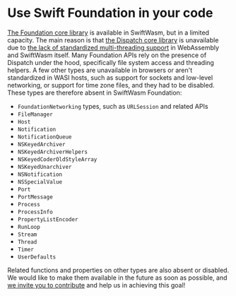 # Use Swift Foundation in your code

[The Foundation core library](https://swift.org/core-libraries/#foundation) is available in
SwiftWasm, but in a limited capacity. The main reason is that [the Dispatch core
library](https://swift.org/core-libraries/#libdispatch) is unavailable due to [the lack of 
standardized multi-threading support](https://github.com/swiftwasm/swift/issues/1887) in WebAssembly
and SwiftWasm itself. Many Foundation APIs rely on the presence of Dispatch under the hood,
specifically file system access and threading helpers. A few other types are unavailable in browsers
or aren't standardized in WASI hosts, such as support for sockets and low-level networking, or
support for time zone files, and they had to be disabled. These types are therefore absent in
SwiftWasm Foundation:

* `FoundationNetworking` types, such as `URLSession` and related APIs
* `FileManager`
* `Host`
* `Notification`
* `NotificationQueue`
* `NSKeyedArchiver`
* `NSKeyedArchiverHelpers`
* `NSKeyedCoderOldStyleArray`
* `NSKeyedUnarchiver`
* `NSNotification`
* `NSSpecialValue`
* `Port`
* `PortMessage`
* `Process`
* `ProcessInfo`
* `PropertyListEncoder`
* `RunLoop`
* `Stream`
* `Thread`
* `Timer`
* `UserDefaults`

Related functions and properties on other types are also absent or disabled. We would like to make
them available in the future as soon as possible, and [we invite you to 
contribute](../contribution-guide/index.md) and help us in achieving this goal!
